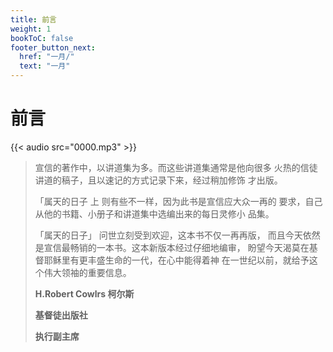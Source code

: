 ```yaml
---
title: 前言
weight: 1
bookToC: false
footer_button_next:
  href: "一月/"
  text: "一月"
---
```


# 前言

{{< audio src="0000.mp3" >}}

> 宣信的著作中，以讲道集为多。而这些讲道集通常是他向很多
> 火热的信徒讲道的稿子，且以速记的方式记录下来，经过稍加修饰
> 才出版。
>
> 「属天的日子 上 则有些不一样，因为此书是宣信应大众一再的
> 要求，自己从他的书籍、小册子和讲道集中选编出来的每日灵修小
> 品集。
>
> 「属天的日子」 问世立刻受到欢迎，这本书不仅一再再版，
> 而且今天依然是宣信最畅销的一本书。这本新版本经过仔细地编审，
> 盼望今天渴莫在基督耶稣里有更丰盛生命的一代，在心中能得着神
> 在一世纪以前，就给予这个伟大领袖的重要信息。
>
> **H.Robert Cowlrs 柯尔斯**
>
> **基督徒出版社**
>
> **执行副主席**
